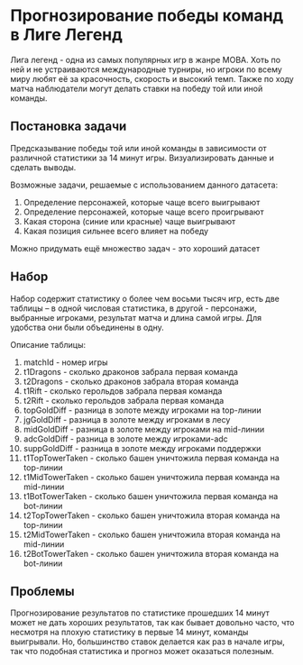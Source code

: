 # Прогнозирование победы команд в Лиге Легенд

Лига легенд - одна из самых популярных игр в жанре MOBA. Хоть по
ней и не устраиваются международные турниры, но игроки по всему миру
любят её за красочность, скорость и высокий темп. Также по ходу матча
наблюдатели могут делать ставки на победу той или иной команды. 

## Постановка задачи

Предсказывание победы той или иной команды в
зависимости от различной статистики за 14 минут игры. Визуализировать данные и сделать выводы.

Возможные задачи, решаемые с использованием данного датасета:

1. Определение персонажей, которые чаще всего выигрывают
2. Определение персонажей, которые чаще всего проигрывают
3. Какая сторона (синие или красные) чаще выигрывают
4. Какая позиция сильнее всего влияет на победу

Можно придумать ещё множество задач - это хороший датасет

## Набор

Набор содержит статистику о более чем восьми тысяч игр, есть две таблицы – в одной числовая статистика, в другой - персонажи, выбранные игроками, результат матча и длина самой игры. Для удобства они были объединены в одну.

Описание таблицы:
1. matchId - номер игры
2. t1Dragons - сколько драконов забрала первая команда
3. t2Dragons - сколько драконов забрала вторая команда
4. t1Rift - сколько герольдов забрала первая команда
5. t2Rift - сколько герольдов забрала первая команда
6. topGoldDiff - разница в золоте между игроками на top-линии
7. jgGoldDiff - разница в золоте между игроками в лесу
8. midGoldDiff - разница в золоте между игроками на mid-линии
9. adcGoldDiff - разница в золоте между игроками-adc
10. suppGoldDiff - разница в золоте между игроками поддержки
11. t1TopTowerTaken - сколько башен уничтожила первая команда на top-линии
12. t1MidTowerTaken - сколько башен уничтожила первая команда на mid-линии
13. t1BotTowerTaken - сколько башен уничтожила первая команда на bot-линии
14. t2TopTowerTaken - сколько башен уничтожила вторая команда на top-линии
15. t2MidTowerTaken - сколько башен уничтожила вторая команда на mid-линии
16. t2BotTowerTaken - сколько башен уничтожила вторая команда на bot-линии

## Проблемы

Прогнозирование результатов по статистике прошедших 14 минут может не дать хороших результатов, так как бывает довольно часто, что несмотря на плохую статистику в первые 14 минут, команды выигрывали. Но, большинство ставок делается как раз в начале игры, так что подобная статистика и прогноз может оказаться полезным.
